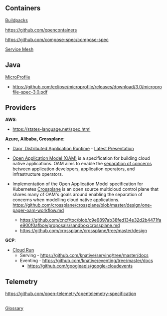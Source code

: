 
 ## Containers

[Buildpacks](https://github.com/buildpacks/spec)

https://github.com/opencontainers

https://github.com/compose-spec/compose-spec

[Service Mesh](https://github.com/servicemeshinterface/smi-spec)

## Java

[MicroProfile](https://wiki.eclipse.org/MicroProfile)
* https://github.com/eclipse/microprofile/releases/download/3.0/microprofile-spec-3.0.pdf

## Providers

**AWS**:

  * https://states-language.net/spec.html

**Azure, Alibaba, Crossplane**: 
  * [Dapr, Distributed Application Runtime](https://dapr.io/) - [Latest Presentation](https://github.com/dapr/docs/blob/master/presentations/Dapr%20Presentation%20Deck.pptx)

  * [Open Application Model (OAM)](https://github.com/oam-dev/spec) is a specification for building cloud native applications. OAM aims to enable the [separation of concerns](https://github.com/oam-dev/spec/blob/d16d5add/introduction.md) between application developers, application operators, and infrastructure operators.
  
  * Implementation of the Open Application Model specification for Kubernetes 
 [Crossplane](https://crossplane.io/) is an open source multicloud control plane that shares many of OAM's goals around enabling the separation of concerns when modelling cloud native applications. https://github.com/crossplane/crossplane/blob/master/design/one-pager-oam-workflow.md
    * https://github.com/cncf/toc/blob/c9e6897ab38fed134e32d2b4471fae900f0afbce/proposals/sandbox/crossplane.md
    * https://github.com/crossplane/crossplane/tree/master/design

**GCP**: 
* [Cloud Run](https://cloud.run)
  * Serving - https://github.com/knative/serving/tree/master/docs
  * Eventing - https://github.com/knative/eventing/tree/master/docs
    * https://github.com/googleapis/google-cloudevents

## Telemetry
https://github.com/open-telemetry/opentelemetry-specification


##

[Glossary](../Patterns/Terminology.md)
